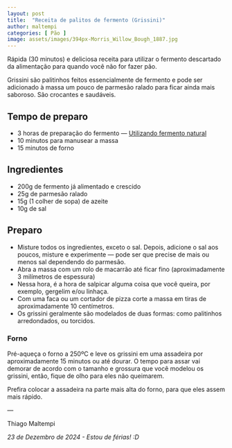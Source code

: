 ```yaml
---
layout: post
title:  "Receita de palitos de fermento (Grissini)"
author: maltempi
categories: [ Pão ]
image: assets/images/394px-Morris_Willow_Bough_1887.jpg
---
```


Rápida (30 minutos) e deliciosa receita para utilizar o fermento descartado da alimentação para quando você não for fazer pão.

Grissini são palitinhos feitos essencialmente de fermento e pode ser adicionado à massa um pouco de parmesão ralado para ficar ainda mais saboroso. São crocantes e saudáveis.

## Tempo de preparo

- 3 horas de preparação do fermento — [Utilizando fermento natural](/blog/fermento/#guia-rápido-alimentar-fermento-natural)
- 10 minutos para manusear a massa
- 15 minutos de forno

## Ingredientes

- 200g de fermento já alimentado e crescido
- 25g de parmesão ralado
- 15g (1 colher de sopa) de azeite
- 10g de sal

## Preparo

- Misture todos os ingredientes, exceto o sal. Depois, adicione o sal aos poucos, misture e experimente — pode ser que precise de mais ou menos sal dependendo do parmesão.
- Abra a massa com um rolo de macarrão até ficar fino (aproximadamente 3 milímetros de espessura)
- Nessa hora, é a hora de salpicar alguma coisa que você queira, por exemplo, gergelim e/ou linhaça.
- Com uma faca ou um cortador de pizza corte a massa em tiras de aproximadamente 10 centímetros.
- Os grissini geralmente são modelados de duas formas:  como palitinhos arredondados, ou torcidos.

### Forno

Pré-aqueça o forno a 250ºC e leve os grissini em uma assadeira por aproximadamente 15 minutos ou até dourar. O tempo para assar vai demorar de acordo com o tamanho e grossura que você modelou os grissini, então, fique de olho para eles não queimarem.

Prefira colocar a assadeira na parte mais alta do forno, para que eles assem mais rápido.

— 

Thiago Maltempi

*23 de Dezembro de 2024 - Estou de férias! :D*
